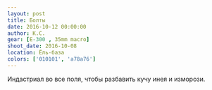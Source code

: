```yaml
---
layout: post
title: Болты
date: 2016-10-12 00:00:00
author: К.С.
gear: [E-300 , 35mm macro]
shoot_date: 2016-10-08
location: Ёль-база
colors: ['010101', 'a78a76']
---
```


Индастриал во все поля, чтобы разбавить кучу инея и изморози.
